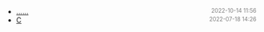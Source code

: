- [......]()<span style="font-size:.8em;float:right"><span style="color:orange"></span><span style="padding-left:2em;color:gray;">2022-10-14 11:56</span></span>
- [C](c)<span style="font-size:.8em;float:right"><span style="color:orange"></span><span style="padding-left:2em;color:gray;">2022-07-18 14:26</span></span>
